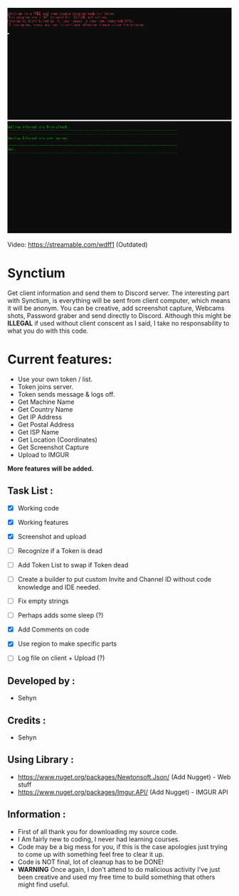 


![](/Images/FormPicture.png)
![](/Images/FormPicture1.png)


Video: https://streamable.com/wdff1 (Outdated)

# Synctium
Get client information and send them to Discord server.
The interesting part with Synctium, is everything will be sent from client computer, which means it will be anonym.
You can be creative, add screenshot capture, Webcams shots, Password graber and send directly to Discord.
Although this might be **ILLEGAL** if used without client conscent as I said, I take no responsability to what you do with this code. 

# Current features: 

* Use your own token / list.
* Token joins server.
* Token sends message & logs off.
* Get Machine Name
* Get Country Name
* Get IP Address
* Get Postal Address
* Get ISP Name
* Get Location (Coordinates)
* Get Screenshot Capture
* Upload to IMGUR

**More features will be added.**

## Task List :

- [x] Working code
- [x] Working features
- [x] Screenshot and upload
- [ ] Recognize if a Token is dead
- [ ] Add Token List to swap if Token dead
- [ ] Create a builder to put custom Invite and Channel ID without code knowledge and IDE needed.
- [ ] Fix empty strings
- [ ] Perhaps adds some sleep (?)
- [x] Add Comments on code
- [x] Use region to make specific parts
- [ ] Log file on client + Upload (?)








## Developed by :
* Sehyn

## Credits : 
* Sehyn


## Using Library :
* https://www.nuget.org/packages/Newtonsoft.Json/ (Add Nugget) - Web stuff
* https://www.nuget.org/packages/Imgur.API/ (Add Nugget) - IMGUR API

## Information :
* First of all thank you for downloading my source code.
* I Am fairly new to coding, I never had learning courses.
* Code may be a big mess for you, if this is the case apologies just trying to come up with something feel free to clear it up.
* Code is NOT final, lot of cleanup has to be DONE!
* **WARNING** Once again, I don't attend to do malicious activity I've just been creative and used my free time to build something that others might find useful.
